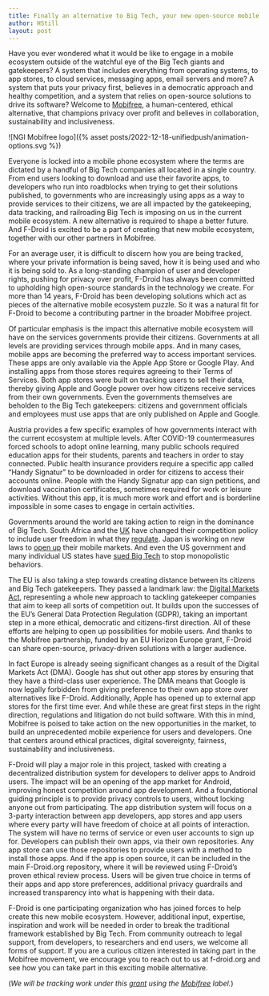 ```yaml
---
title: Finally an alternative to Big Tech, your new open-source mobile ecosystem - Mobifree
author: HStill
layout: post
---
```


Have you ever wondered what it would be like to engage in a mobile ecosystem outside of the watchful eye of the Big Tech giants and gatekeepers? A system that includes everything from operating systems, to app stores, to cloud services, messaging apps, email servers and more? A system that puts your privacy first, believes in a democratic approach and healthy competition, and a system that relies on open-source solutions to drive its software? Welcome to [Mobifree](https://mobifree.org/), a human-centered, ethical alternative, that champions privacy over profit and believes in collaboration, sustainability and inclusiveness.

![NGI Mobifree logo]({% asset posts/2022-12-18-unifiedpush/animation-options.svg %})

Everyone is locked into a mobile phone ecosystem where the terms are dictated by a handful of Big Tech companies all located in a single country.  From end users looking to download and use their favorite apps, to developers who run into roadblocks when trying to get their solutions published, to governments who are increasingly using apps as a way to provide services to their citizens, we are all impacted by the gatekeeping, data tracking, and railroading Big Tech is imposing on us in the current mobile ecosystem. A new alternative is required to shape a better future. And F-Droid is excited to be a part of creating that new mobile ecosystem, together with our other partners in Mobifree.

For an average user, it is difficult to discern how you are being tracked, where your private information is being saved, how it is being used and who it is being sold to. As a long-standing champion of user and developer rights, pushing for privacy over profit, F-Droid has always been committed to upholding high open-source standards in the technology we create. For more than 14 years, F-Droid has been developing solutions which act as pieces of the alternative mobile ecosystem puzzle. So it was a natural fit for F-Droid to become a contributing partner in the broader Mobifree project.

Of particular emphasis is the impact this alternative mobile ecosystem will have on the services governments provide their citizens. Governments at all levels are providing services through mobile apps. And in many cases, mobile apps are becoming the preferred way to access important services. These apps are only available via the Apple App Store or Google Play. And installing apps from those stores requires agreeing to their Terms of Services. Both app stores were built on tracking users to sell their data, thereby giving Apple and Google power over how citizens receive services from their own governments. Even the governments themselves are beholden to the Big Tech gatekeepers: citizens and government officials and employees must use apps that are only published on Apple and Google.

Austria provides a few specific examples of how governments interact with the current ecosystem at multiple levels. After COVID-19 countermeasures forced schools to adopt online learning, many public schools required education apps for their students, parents and teachers in order to stay connected. Public health insurance providers require a specific app called “Handy Signatur” to be downloaded in order for citizens to access their accounts online. People with the Handy Signatur app can sign petitions, and download vaccination certificates, sometimes required for work or leisure activities. Without this app, it is much more work and effort and is borderline impossible in some cases to engage in certain activities.

Governments around the world are taking action to reign in the dominance of Big Tech. South Africa and the [UK](https://theplatformlaw.blog/2021/12/17/the-interim-report-of-the-cmas-market-study-on-mobile-ecosystems-a-great-piece-of-work/) have changed their competition policy to include user freedom in what they [regulate](https://www.theverge.com/2024/5/24/24164204/uk-dmcc-law-big-tech-regulation).  Japan is working on new laws to [open up](https://content.clearygottlieb.com/antitrust/digital-markets-regulation-handbook/japan/index.html) their mobile markets. And even the US government and many individual US states have [sued Big Tech](https://www.npr.org/2023/12/19/1220202154/google-to-pay-700-million-in-case-over-whether-its-app-store-is-an-illegal-monop) to stop monopolistic behaviors.

The EU is also taking a step towards creating distance between its citizens and Big Tech gatekeepers. They passed a landmark law: the [Digital Markets Act](https://en.wikipedia.org/wiki/Digital_Markets_Act), representing a whole new approach to tackling gatekeeper companies that aim to keep all sorts of competition out.  It builds upon the successes of the EU’s General Data Protection Regulation (GDPR), taking an important step in a more ethical, democratic and citizens-first direction.  All of these efforts are helping to open up possibilities for mobile users. And thanks to the Mobifree partnership, funded by an EU Horizon Europe grant, F-Droid can share open-source, privacy-driven solutions with a larger audience.

In fact Europe is already seeing significant changes as a result of the Digital Markets Act (DMA). Google has shut out other app stores by ensuring that they have a third-class user experience. The DMA means that Google is now legally forbidden from giving preference to their own app store over alternatives like F-Droid.  Additionally, Apple has opened up to external app stores for the first time ever.  And while these are great first steps in the right direction, regulations and litigation do not build software. With this in mind, Mobifree is poised to take action on the new opportunities in the market, to build an unprecedented mobile experience for users and developers. One that centers around ethical practices, digital sovereignty, fairness, sustainability and inclusiveness.

F-Droid will play a major role in this project, tasked with creating a decentralized distribution system for developers to deliver apps to Android users. The impact will be an opening of the app market for Android, improving honest competition around app development. And a foundational guiding principle is to provide privacy controls to users, without locking anyone out from participating. The app distribution system will focus on a 3-party interaction between app developers, app stores and app users where every party will have freedom of choice at all points of interaction. The system will have no terms of service or even user accounts to sign up for. Developers can publish their own apps, via their own repositories. Any app store can use those repositories to provide users with a method to install those apps. And if the app is open source, it can be included in the main F-Droid.org repository, where it will be reviewed using F-Droid’s proven ethical review process. Users will be given true choice in terms of their apps and app store preferences, additional privacy guardrails and increased transparency into what is happening with their data.

F-Droid is one participating organization who has joined forces to help create this new mobile ecosystem. However, additional input, expertise, inspiration and work will be needed in order to break the traditional framework established by Big Tech. From community outreach to legal support, from developers, to researchers and end users, we welcome all forms of support. If you are a curious citizen interested in taking part in the Mobifree movement, we encourage you to reach out to us at f-droid.org and see how you can take part in this exciting mobile alternative.

(_We will be tracking work under this [grant](https://cordis.europa.eu/project/id/101135795) using the [Mobifree](https://gitlab.com/groups/fdroid/-/issues/?sort=updated_desc&state=all&label_name%5B%5D=Mobifree) label._)
